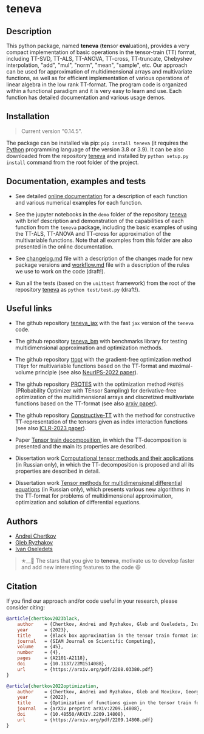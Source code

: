 # teneva


## Description

This python package, named **teneva** (**ten**sor **eva**luation), provides a very compact implementation of basic operations in the tensor-train (TT) format, including TT-SVD, TT-ALS, TT-ANOVA, TT-cross, TT-truncate, Chebyshev interpolation, "add", "mul", "norm", "mean", "sample", etc. Our approach can be used for approximation of multidimensional arrays and multivariate functions, as well as for efficient implementation of various operations of linear algebra in the low rank TT-format. The program code is organized within a functional paradigm and it is very easy to learn and use. Each function has detailed documentation and various usage demos.


## Installation

> Current version "0.14.5".

The package can be installed via pip: `pip install teneva` (it requires the [Python](https://www.python.org) programming language of the version 3.8 or 3.9). It can be also downloaded from the repository [teneva](https://github.com/AndreiChertkov/teneva) and installed by `python setup.py install` command from the root folder of the project.


## Documentation, examples and tests

- See detailed [online documentation](https://teneva.readthedocs.io) for a description of each function and various numerical examples for each function.

- See the jupyter notebooks in the `demo` folder of the repository [teneva](https://github.com/AndreiChertkov/teneva) with brief description and demonstration of the capabilities of each function from the `teneva` package, including the basic examples of using the TT-ALS, TT-ANOVA and TT-cross for approximation of the multivariable functions. Note that all examples from this folder are also presented in the online documentation.

- See [changelog.md](https://github.com/AndreiChertkov/teneva/blob/master/changelog.md) file with a description of the changes made for new package versions and [workflow.md](https://github.com/AndreiChertkov/teneva/blob/master/workflow.md) file with a description of the rules we use to work on the code (draft!).

- Run all the tests (based on the `unittest` framework) from the root of the repository [teneva](https://github.com/AndreiChertkov/teneva) as `python test/test.py` (draft!).


## Useful links

- The github repository [teneva_jax](https://github.com/AndreiChertkov/teneva_jax) with the fast `jax` version of the `teneva` code.

- The github repository [teneva_bm](https://github.com/AndreiChertkov/teneva_bm) with benchmarks library for testing multidimensional approximation and optimization methods.

- The github repository [ttopt](https://github.com/AndreiChertkov/ttopt) with the gradient-free optimization method `TTOpt` for multivariable functions based on the TT-format and maximal-volume principle (see also [NeurIPS-2022 paper](https://proceedings.neurips.cc/paper_files/paper/2022/hash/a730abbcd6cf4a371ca9545db5922442-Abstract-Conference.html)).

- The github repository [PROTES](https://github.com/anabatsh/PROTES) with the optimization method `PROTES` (PRobability Optimizer with TEnsor Sampling) for derivative-free optimization of the multidimensional arrays and discretized multivariate functions based on the TT-format (see also [arxiv paper](https://arxiv.org/pdf/2301.12162.pdf)).

- The github repository [Constructive-TT](https://github.com/G-Ryzhakov/Constructive-TT) with the method for constructive TT-representation of the tensors given as index interaction functions (see also [ICLR-2023 paper](https://openreview.net/forum?id=yLzLfM-Esnu)).

- Paper [Tensor train decomposition](https://sites.pitt.edu/~sjh95/related_papers/tensor_train_decomposition.pdf), in which the TT-decomposition is presented and the main its properties are described.

- Dissertation work [Computational tensor methods and their applications](https://disk.yandex.ru/i/JEQXcFQlGuntyQ) (in Russian only), in which the TT-decomposition is proposed and all its properties are described in detail.

- Dissertation work [Tensor methods for multidimensional differential equations](https://www.hse.ru/sci/diss/847453144) (in Russian only), which presents various new algorithms in the TT-format for problems of multidimensional approximation, optimization and solution of differential equations.


## Authors

- [Andrei Chertkov](https://github.com/AndreiChertkov)
- [Gleb Ryzhakov](https://github.com/G-Ryzhakov)
- [Ivan Oseledets](https://github.com/oseledets)

> ✭__🚂  The stars that you give to **teneva**, motivate us to develop faster and add new interesting features to the code 😃


## Citation

If you find our approach and/or code useful in your research, please consider citing:

```bibtex
@article{chertkov2023black,
    author    = {Chertkov, Andrei and Ryzhakov, Gleb and Oseledets, Ivan},
    year      = {2023},
    title     = {Black box approximation in the tensor train format initialized by {ANOVA} decomposition},
    journal   = {SIAM Journal on Scientific Computing},
    volume    = {45},
    number    = {4},
    pages     = {A2101-A2118},
    doi       = {10.1137/22M1514088},
    url       = {https://arxiv.org/pdf/2208.03380.pdf}
}
```

```bibtex
@article{chertkov2022optimization,
    author    = {Chertkov, Andrei and Ryzhakov, Gleb and Novikov, Georgii and Oseledets, Ivan},
    year      = {2022},
    title     = {Optimization of functions given in the tensor train format},
    journal   = {arXiv preprint arXiv:2209.14808},
    doi       = {10.48550/ARXIV.2209.14808},
    url       = {https://arxiv.org/pdf/2209.14808.pdf}
}
```
